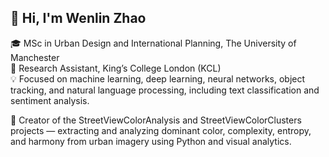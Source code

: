 ## 👋 Hi, I'm Wenlin Zhao

🎓 MSc in Urban Design and International Planning, The University of Manchester  
🧪 Research Assistant, King’s College London (KCL)  
💡 Focused on machine learning, deep learning, neural networks, object tracking, and natural language processing, including text classification and sentiment analysis.  

🎨 Creator of the StreetViewColorAnalysis and StreetViewColorClusters projects — extracting and analyzing dominant color, complexity, entropy, and harmony from urban imagery using Python and visual analytics.

<!---
Loeyaeka/Loeyaeka is a ✨ special ✨ repository because its `README.md` (this file) appears on your GitHub profile.
You can click the Preview link to take a look at your changes.
--->
